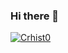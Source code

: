 ### Hi there 👋

[![Crhist0](https://github-readme-stats.vercel.app/api/top-langs/?username=Crhist0&hide=html&layout=compact=true&theme=onedark)](https://github.com/Crhist0/)

<!--
**Crhist0/Crhist0** is a ✨ _special_ ✨ repository because its `README.md` (this file) appears on your GitHub profile.

Here are some ideas to get you started:

- 🔭 I’m currently working on ...
- 🌱 I’m currently learning ...
- 👯 I’m looking to collaborate on ...
- 🤔 I’m looking for help with ...
- 💬 Ask me about ...
- 📫 How to reach me: ...
- 😄 Pronouns: ...
- ⚡ Fun fact: ...
-->
